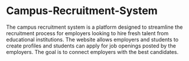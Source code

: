 # Campus-Recruitment-System
The campus recruitment system is a platform designed to streamline the recruitment process for employers looking to hire fresh talent from educational institutions. The website allows employers and students to create profiles and students can apply for job openings posted by the employers. The goal is to connect employers with the best candidates.
